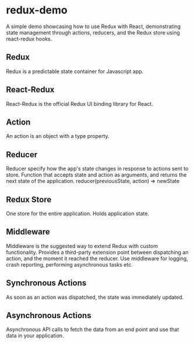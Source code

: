 # redux-demo
A simple demo showcasing how to use Redux with React, demonstrating state management through actions, reducers, and the Redux store using react-redux hooks.

## Redux
Redux is a predictable state container for Javascript app.

## React-Redux 
React-Redux is the official Redux UI binding library for React.

## Action
An action is an object with a type property.

## Reducer
Reducer specify how the app's state changes in response to actions sent to store.
Function that accepts state and action as arguments, and returns the next state of the application.
reducer(previousState, action) => newState

## Redux Store
One store for the entire application.
Holds application state.

## Middleware
Middleware is the suggested way to extend Redux with custom functionality.
Provides a third-party extension point between dispatching an action, and the moment it reached the reducer.
Use middleware for logging, crash reporting, performing asynchronous tasks etc.

## Synchronous Actions
As soon as an action was dispatched, the state was immediately updated.

## Asynchronous Actions
Asynchronous API calls to fetch the data from an end point and use that data in your application.
